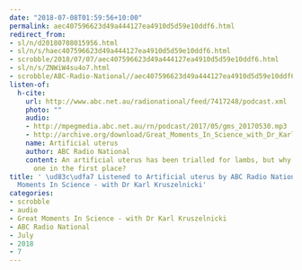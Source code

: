 ```yaml
---
date: "2018-07-08T01:59:56+10:00"
permalink: aec407596623d49a444127ea4910d5d59e10ddf6.html
redirect_from:
- sl/n/d20180708015956.html
- sl/n/s/haec407596623d49a444127ea4910d5d59e10ddf6.html
- scrobble/2018/07/07/aec407596623d49a444127ea4910d5d59e10ddf6.html
- sl/n/s/ZNWiW4su4o7.html
- scrobble/ABC-Radio-National//aec407596623d49a444127ea4910d5d59e10ddf6.html
listen-of:
  h-cite:
    url: http://www.abc.net.au/radionational/feed/7417248/podcast.xml
    photo: ""
    audio:
    - http://mpegmedia.abc.net.au/rn/podcast/2017/05/gms_20170530.mp3
    - http://archive.org/download/Great_Moments_In_Science_with_Dr_Karl_Kruszelnicki-Podcast-by-ABC_Radio_National/Artificial_uterus.mp3
    name: Artificial uterus
    author: ABC Radio National
    content: An artificial uterus has been trialled for lambs, but why do we need
      one in the first place?
title: ' \ud83c\udfa7 Listened to Artificial uterus by ABC Radio National From Great
  Moments In Science - with Dr Karl Kruszelnicki'
categories:
- scrobble
- audio
- Great Moments In Science - with Dr Karl Kruszelnicki
- ABC Radio National
- July
- 2018
- 7
---
```

